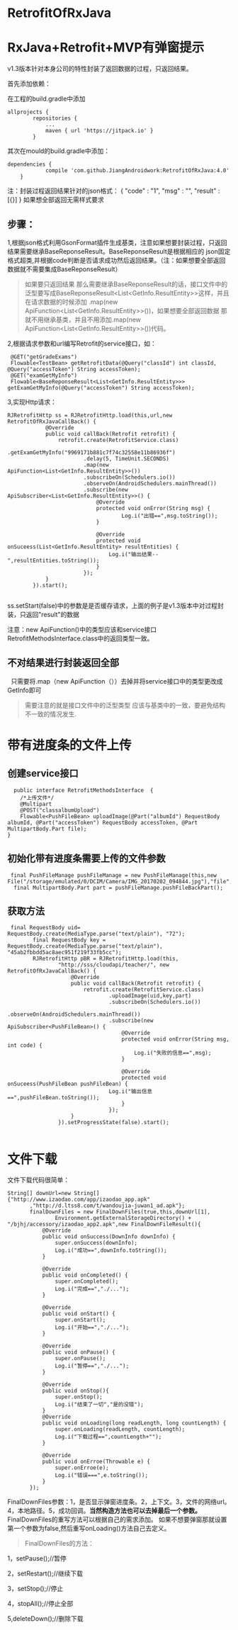 # RetrofitOfRxJava

# RxJava+Retrofit+MVP有弹窗提示

v1.3版本针对本身公司的特性封装了返回数据的过程，只返回结果。

首先添加依赖：

在工程的build.gradle中添加
``` 
allprojects {
		repositories {
			...
			maven { url 'https://jitpack.io' }
		}
``` 
其次在mould的build.gradle中添加：
``` 
dependencies {
	        compile 'com.github.JiangAndroidwork:RetrofitOfRxJava:4.0'
	}
``` 

注：封装过程返回结果针对的json格式：
{
  "code" : "1",
  "msg" : "",
  "result" : [{}]
}
如果想全部返回无需样式要求
## 步骤：
1,根据json格式利用GsonFormat插件生成基类，注意如果想要封装过程，只返回结果需要继承BaseReponseResult。BaseReponseResult是根据相应的
json固定格式超类,并根据code判断是否请求成功然后返回结果。（注：如果想要全部返回数据就不需要集成BaseReponseResult）
>如果要只返回结果 那么需要继承BaseReponseResult的话，接口文件中的泛型要写成BaseReponseResult<List<GetInfo.ResultEntity>>这样，并且在请求数据的时候添加
.map(new ApiFunction<List<GetInfo.ResultEntity>>())，如果想要全部返回数据 那就不用继承基类，并且不用添加.map(new ApiFunction<List<GetInfo.ResultEntity>>())代码。


2,根据请求参数和url编写Retrofit的service接口，如：
``` 
 @GET("getGradeExams")
 Flowable<TestBean> getRetrofitData(@Query("classId") int classId, @Query("accessToken") String accessToken);
 @GET("examGetMyInfo")
 Flowable<BaseReponseResult<List<GetInfo.ResultEntity>>> getExamGetMyInfo(@Query("accessToken") String accessToken);
 ``` 
3,实现Http请求：
``` 
RJRetrofitHttp ss = RJRetrofitHttp.load(this,url,new RetrofitOfRxJavaCallBack() {
            @Override
            public void callBack(Retrofit retrofit) {
                retrofit.create(RetrofitService.class)
                        .getExamGetMyInfo("9969171b881c7f74c32558e11b86936f")
                        .delay(5, TimeUnit.SECONDS)
                        .map(new ApiFunction<List<GetInfo.ResultEntity>>())
                        .subscribeOn(Schedulers.io())
                        .observeOn(AndroidSchedulers.mainThread())
                        .subscribe(new ApiSubscriber<List<GetInfo.ResultEntity>>() {
                            @Override
                            protected void onError(String msg) {
                                    Log.i("出错==",msg.toString());
                            }

                            @Override
                            protected void onSuceess(List<GetInfo.ResultEntity> resultEntities) {
                                Log.i("输出结果--",resultEntities.toString());
                            }
                        });
            }
        }).start();
     
``` 
ss.setStart(false)中的参数是是否缓存请求，上面的例子是v1.3版本中对过程封装，只返回"result"的数据

注意：new ApiFunction<T>()中的类型应该和service接口RetrofitMethodsInterface.class中的返回类型一致。
## 不对结果进行封装返回全部
   只需要将.map（new ApiFunction<T>（））去掉并将service接口中的类型更改成GetInfo即可
	
> 需要注意的就是接口文件中的泛型类型 应该与基类中的一致，要避免结构不一致的情况发生.
# 带有进度条的文件上传
## 创建service接口
```
  public interface RetrofitMethodsInterface  {
    /*上传文件*/
    @Multipart
    @POST("classalbumUpload")
    Flowable<PushFileBean> uploadImage(@Part("albumId") RequestBody albumId, @Part("accessToken") RequestBody accessToken, @Part MultipartBody.Part file);
}
```
## 初始化带有进度条需要上传的文件参数
```
 final PushFileManage pushFileManage = new PushFileManage(this,new File("/storage/emulated/0/DCIM/Camera/IMG_20170202_094844.jpg"),"file","image/jpg");
  final MultipartBody.Part part = pushFileManage.pushFileBackPart();
```
## 获取方法
```
 final RequestBody uid= RequestBody.create(MediaType.parse("text/plain"), "72");
        final RequestBody key = RequestBody.create(MediaType.parse("text/plain"), "45ab2fbbdd5ac8aec951f219f33fb5cc");
        RJRetrofitHttp pBR = RJRetrofitHttp.load(this,
                "http://sss/cloudapi/teacher/", new RetrofitOfRxJavaCallBack() {
                    @Override
                    public void callBack(Retrofit retrofit) {
                        retrofit.create(RetrofitService.class)
                                .uploadImage(uid,key,part)
                                .subscribeOn(Schedulers.io())
                                .observeOn(AndroidSchedulers.mainThread())
                                .subscribe(new ApiSubscriber<PushFileBean>() {
                                    @Override
                                    protected void onError(String msg, int code) {
                                        Log.i("失败的信息==",msg);
                                    }

                                    @Override
                                    protected void onSuceess(PushFileBean pushFileBean) {
                                Log.i("输出信息==",pushFileBean.toString());
                                    }
                                });
                    }
                }).setProgressState(false).start();
        
```
# 文件下载

 文件下载代码很简单：
 ```
String[] downUrl=new String[]{"http://www.izaodao.com/app/izaodao_app.apk"
        ,"http://d.ltss8.com/t/wandoujia-juwan1_ad.apk"};
        finalDownFiles = new FinalDownFiles(true,this,downUrl[1],
                Environment.getExternalStorageDirectory() + "/bjhj/accessory/izaodao_app2.apk",new FinalDownFileResult(){
            @Override
            public void onSuccess(DownInfo downInfo) {
                super.onSuccess(downInfo);
                Log.i("成功==",downInfo.toString());
            }

            @Override
            public void onCompleted() {
                super.onCompleted();
                Log.i("完成==","./...");
            }

            @Override
            public void onStart() {
                super.onStart();
                Log.i("开始==","./...");
            }

            @Override
            public void onPause() {
                super.onPause();
                Log.i("暂停==","./...");
            }

            @Override
            public void onStop(){
                super.onStop();
                Log.i("结束了一切","是的没错");
            }
            @Override
            public void onLoading(long readLength, long countLength) {
                super.onLoading(readLength, countLength);
                Log.i("下载过程==",countLength+"");
            }

            @Override
            public void onErroe(Throwable e) {
                super.onErroe(e);
                Log.i("错误===",e.toString());
            }
        });
```
FinalDownFiles参数：1，是否显示弹窗进度条。2，上下文。3，文件的网络url。4，本地路径。5，成功回调。**当然构造方法也可以去掉最后一个参数。**
FinalDownFiles的重写方法可以根据自己的需求添加。
如果不想要弹窗那就设置第一个参数为false,然后重写onLoading()方法自己去定义。
> FinalDownFiles的方法：

1，setPause();//暂停

2，setRestart();//继续下载

3，setStop();//停止

4，stopAll();//停止全部

5,deleteDown();//删除下载
